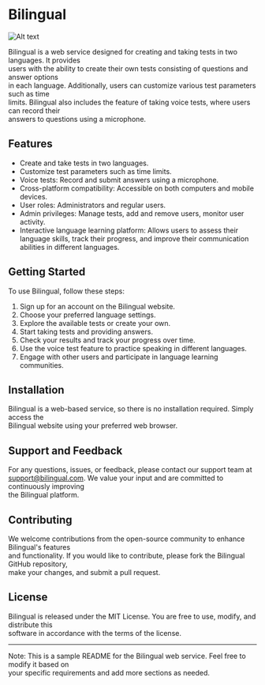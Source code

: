 # Bilingual
![Alt text](/src/assets/icons/BilingualLogo.svg "Optional title")

Bilingual is a web service designed for creating and taking tests in two languages. It provides <br/> users with the ability to create their own tests consisting of questions and answer options <br/> in each language. Additionally, users can customize various test parameters such as time <br /> limits. Bilingual also includes the feature of taking voice tests, where users can record their <br/> answers to questions using a microphone.

## Features
 * Create and take tests in two languages.
 * Customize test parameters such as time limits.
 * Voice tests: Record and submit answers using a microphone.
 * Cross-platform compatibility: Accessible on both computers and mobile devices.
 * User roles: Administrators and regular users.
 * Admin privileges: Manage tests, add and remove users, monitor user activity.
 * Interactive language learning platform: Allows users to assess their language skills, track their progress, and improve their communication abilities in different languages.


 ## Getting Started
  To use Bilingual, follow these steps:

  1. Sign up for an account on the Bilingual website.
  2. Choose your preferred language settings.
  3. Explore the available tests or create your own.
  4. Start taking tests and providing answers.
  5. Check your results and track your progress over time.
  6. Use the voice test feature to practice speaking in different languages.
  7. Engage with other users and participate in language learning communities.
     
## Installation
Bilingual is a web-based service, so there is no installation required. Simply access the <br/> Bilingual website using your preferred web browser.

## Support and Feedback
For any questions, issues, or feedback, please contact our support team at <br/> support@bilingual.com. We value your input and are committed to continuously improving <br/> the Bilingual platform.

## Contributing
We welcome contributions from the open-source community to enhance Bilingual's features <br/> and functionality. If you would like to contribute, please fork the Bilingual GitHub repository, <br/> make your changes, and submit a pull request.

## License
Bilingual is released under the MIT License. You are free to use, modify, and distribute this <br/> software in accordance with the terms of the license.

------------------
Note: This is a sample README for the Bilingual web service. Feel free to modify it based on <br/> your specific requirements and add more sections as needed.

